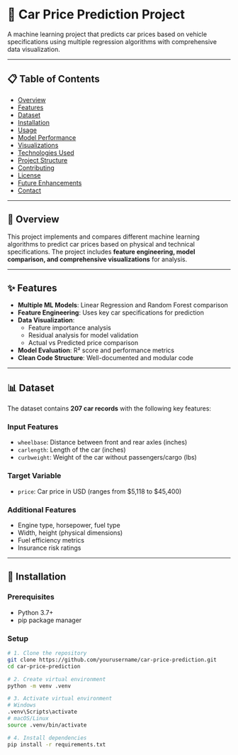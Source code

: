 # 🚗 Car Price Prediction Project  

A machine learning project that predicts car prices based on vehicle specifications using multiple regression algorithms with comprehensive data visualization.  

---

## 📋 Table of Contents  
- [Overview](#-overview)  
- [Features](#-features)  
- [Dataset](#-dataset)  
- [Installation](#-installation)  
- [Usage](#-usage)  
- [Model Performance](#-model-performance)  
- [Visualizations](#-visualizations)  
- [Technologies Used](#-technologies-used)  
- [Project Structure](#-project-structure)  
- [Contributing](#-contributing)  
- [License](#-license)  
- [Future Enhancements](#-future-enhancements)  
- [Contact](#-contact)  

---

## 🎯 Overview  
This project implements and compares different machine learning algorithms to predict car prices based on physical and technical specifications. The project includes **feature engineering, model comparison, and comprehensive visualizations** for analysis.  

---

## ✨ Features  
- **Multiple ML Models**: Linear Regression and Random Forest comparison  
- **Feature Engineering**: Uses key car specifications for prediction  
- **Data Visualization**:  
  - Feature importance analysis  
  - Residual analysis for model validation  
  - Actual vs Predicted price comparison  
- **Model Evaluation**: R² score and performance metrics  
- **Clean Code Structure**: Well-documented and modular code  

---

## 📊 Dataset  
The dataset contains **207 car records** with the following key features:  

### Input Features  
- `wheelbase`: Distance between front and rear axles (inches)  
- `carlength`: Length of the car (inches)  
- `curbweight`: Weight of the car without passengers/cargo (lbs)  

### Target Variable  
- `price`: Car price in USD (ranges from $5,118 to $45,400)  

### Additional Features  
- Engine type, horsepower, fuel type  
- Width, height (physical dimensions)  
- Fuel efficiency metrics  
- Insurance risk ratings  

---

## 🚀 Installation  

### Prerequisites  
- Python 3.7+  
- pip package manager  

### Setup  
```bash
# 1. Clone the repository  
git clone https://github.com/yourusername/car-price-prediction.git  
cd car-price-prediction  

# 2. Create virtual environment  
python -m venv .venv  

# 3. Activate virtual environment  
# Windows  
.venv\Scripts\activate  
# macOS/Linux  
source .venv/bin/activate  

# 4. Install dependencies  
pip install -r requirements.txt  
